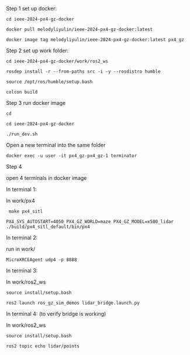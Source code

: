 Step 1 set up docker:

`cd ieee-2024-px4-gz-docker`

`docker pull melodyliyulin/ieee-2024-px4-gz-docker:latest`

`docker image tag melodyliyulin/ieee-2024-px4-gz-docker:latest px4_gz`

Step 2 set up work folder:

`cd ieee-2024-px4-gz-docker/work/ros2_ws`

`rosdep install -r --from-paths src -i -y --rosdistro humble`

`source /opt/ros/humble/setup.bash`

`colcon build`

Step 3 run docker image

`cd`

`cd ieee-2024-px4-gz-docker`

`./run_dev.sh`

Open a new terminal into the same folder

`docker exec -u user -it px4_gz-px4_gz-1 terminator`

Step 4 

open 4 terminals in docker image 

In terminal 1:

In work/px4

` make px4_sitl`

`PX4_SYS_AUTOSTART=4050 PX4_GZ_WORLD=maze PX4_GZ_MODEL=x500_lidar ./build/px4_sitl_default/bin/px4`

In terminal 2:

run in work/

`MicroXRCEAgent udp4 -p 8888`

In terminal 3:

In work/ros2_ws

`source install/setup.bash`

`ros2 launch ros_gz_sim_demos lidar_bridge.launch.py`

In terminal 4: (to verify bridge is working)

In work/ros2_ws

`source install/setup.bash`

`ros2 topic echo lidar/points`


   
